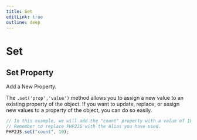 ```yaml
---
title: Set
editLink: true
outline: deep
---
```


# Set 

## Set Property

Add a New Property.

The `.set('prop','value')` method allows you to assign a new value to an existing property of the object. If you want to update, replace, or assign new values to a property of the object, you can do so easily.

```javascript
// In this example, we will add the "count" property with a value of 10;
// Remember to replace PHP2JS with the Alias you have used.
PHP2JS.set("count", 10); 
```